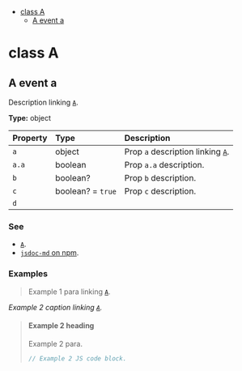 - [class A](#class-a)
  - [A event a](#a-event-a)

# class A

## A event a

Description linking [`A`](#class-a).

**Type:** object

| Property | Type              | Description                                   |
| :------- | :---------------- | :-------------------------------------------- |
| `a`      | object            | Prop `a` description linking [`A`](#class-a). |
| `a.a`    | boolean           | Prop `a.a` description.                       |
| `b`      | boolean?          | Prop `b` description.                         |
| `c`      | boolean? = `true` | Prop `c` description.                         |
| `d`      |                   |                                               |

### See

- [`A`](#class-a).
- [`jsdoc-md` on npm](https://npm.im/jsdoc-md).

### Examples

> Example 1 para linking [`A`](#class-a).

_Example 2 caption linking [`A`](#class-a)._

> #### Example 2 heading
>
> Example 2 para.
>
> ```js
> // Example 2 JS code block.
> ```
